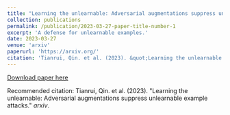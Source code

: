 ```yaml
---
title: "Learning the unlearnable: Adversarial augmentations suppress unlearnable example attacks."
collection: publications
permalink: /publication/2023-03-27-paper-title-number-1
excerpt: 'A defense for unlearnable examples.'
date: 2023-03-27
venue: 'arxiv'
paperurl: 'https://arxiv.org/'
citation: 'Tianrui, Qin. et al. (2023). &quot;Learning the unlearnable: Adversarial augmentations suppress unlearnable example attacks.&quot; <i>arxiv</i>.'
---
```


[Download paper here](https://arxiv.org/)

Recommended citation: Tianrui, Qin. et al. (2023). "Learning the unlearnable: Adversarial augmentations suppress unlearnable example attacks." <i>arxiv</i>. 
